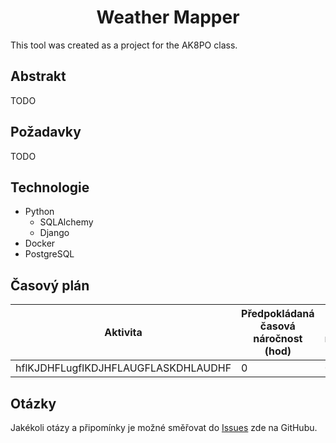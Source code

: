 <div align="center">

# Weather Mapper
</div>

This tool was created as a project for the AK8PO class.

## Abstrakt

TODO

## Požadavky

TODO

## Technologie

* Python
  * SQLAlchemy
  * Django
* Docker
* PostgreSQL 

## Časový plán

| Aktivita | Předpokládaná<br>časová náročnost (hod) | Konečná<br>časová náročnost (hod) |
|----------|-----------------------------------------|--------------------------------------|
| hflKJDHFLugflKDJHFLAUGFLASKDHLAUDHF | 0 | 0 |

## Otázky

Jakékoli otázy a připomínky je možné směřovat do [Issues](https://github.com/red-kangaroo/ak8po_proj/issues) zde na GitHubu.
